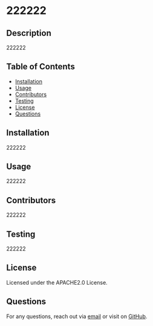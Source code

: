 # 222222
## Description
222222
## Table of Contents
* [Installation](#installation)
* [Usage](#usage)
* [Contributors](#contributors)
* [Testing](#testing)
* [License](#license)
* [Questions](#questions)
## Installation
222222
## Usage
222222
## Contributors
222222
## Testing
222222
## License
Licensed under the APACHE2.0 License.
## Questions
For any questions, reach out via [email](mailto:222222) or visit on [GitHub](https://github.com/222222).